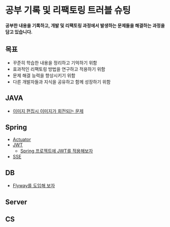 # 공부 기록 및 리팩토링 트러블 슈팅

**공부한 내용을 기록하고, 개발 및 리팩토링 과정에서 발생하는 문제들을 해결하는 과정을 담고 있습니다.**

## 목표

* 꾸준히 학습한 내용을 정리하고 기억하기 위함
* 효과적인 리팩토링 방법을 연구하고 적용하기 위함
* 문제 해결 능력을 향상시키기 위함
* 다른 개발자들과 지식을 공유하고 함께 성장하기 위함

## JAVA
* [이미지 편집시 이미지가 회전되는 문제](https://github.com/seonhyeokjun/seonhyeokjun/blob/main/java/%EC%9D%B4%EB%AF%B8%EC%A7%80%20%ED%8E%B8%EC%A7%91%EC%8B%9C%20%EC%9D%B4%EB%AF%B8%EC%A7%80%EA%B0%80%20%ED%9A%8C%EC%A0%84%EB%90%98%EB%8A%94%20%EB%AC%B8%EC%A0%9C.md)

## Spring
* [Actuator](https://github.com/seonhyeokjun/actuator)
* [JWT](https://github.com/seonhyeokjun/seonhyeokjun/blob/main/Spring/JWT.md)
  * [Spring 프로젝트에 JWT를 적용해보자](https://github.com/seonhyeokjun/jwt-tutorial)
* [SSE](https://github.com/seonhyeokjun/seonhyeokjun/blob/main/Spring/SSE.md)

## DB
* [Flyway를 도입해 보자](https://github.com/seonhyeokjun/seonhyeokjun/blob/main/DB/Flyway.md)

## Server

## CS

